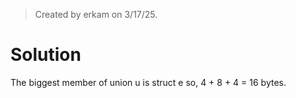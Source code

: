 > Created by erkam on 3/17/25.

# Solution

The biggest member of union u is struct e so, 4 + 8 + 4 = 16 bytes.